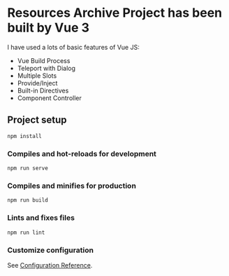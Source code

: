 # Resources Archive Project has been built by Vue 3

I have used a lots of basic features of Vue JS:

- Vue Build Process
- Teleport with Dialog
- Multiple Slots
- Provide/Inject
- Built-in Directives
- Component Controller

## Project setup

```
npm install
```

### Compiles and hot-reloads for development

```
npm run serve
```

### Compiles and minifies for production

```
npm run build
```

### Lints and fixes files

```
npm run lint
```

### Customize configuration

See [Configuration Reference](https://cli.vuejs.org/config/).
